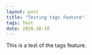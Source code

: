 ```yaml
---
layout: post
title: "Testing tags feature"
tags: Test
date: 2020-10-18
---
```


This is a test of the tags feature.
